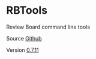 # RBTools

Review Board command line tools

Source [Github](https://github.com/reviewboard/rbtools)

Version [0.7.11](https://github.com/reviewboard/rbtools/releases/tag/release-0.7.11)
